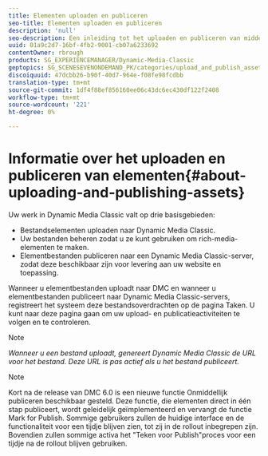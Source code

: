 ```yaml
---
title: Elementen uploaden en publiceren
seo-title: Elementen uploaden en publiceren
description: 'null'
seo-description: Een inleiding tot het uploaden en publiceren van middelen in Dynamic Media Classic.
uuid: 01a9c2d7-16bf-4fb2-9001-cb07a6233692
contentOwner: rbrough
products: SG_EXPERIENCEMANAGER/Dynamic-Media-Classic
geptopics: SG_SCENESEVENONDEMAND_PK/categories/upload_and_publish_assets
discoiquuid: 47dcbb26-b90f-40d7-964e-f08fe98fcdbb
translation-type: tm+mt
source-git-commit: 1df4f88ef856160ee06c43dc6ec430df122f2408
workflow-type: tm+mt
source-wordcount: '221'
ht-degree: 0%

---
```



# Informatie over het uploaden en publiceren van elementen{#about-uploading-and-publishing-assets}

Uw werk in Dynamic Media Classic valt op drie basisgebieden:

* Bestandselementen uploaden naar Dynamic Media Classic.
* Uw bestanden beheren zodat u ze kunt gebruiken om rich-media-elementen te maken.
* Elementbestanden publiceren naar een Dynamic Media Classic-server, zodat deze beschikbaar zijn voor levering aan uw website en toepassing.

Wanneer u elementbestanden uploadt naar DMC en wanneer u elementbestanden publiceert naar Dynamic Media Classic-servers, registreert het systeem deze bestandsoverdrachten op de pagina Taken. U kunt naar deze pagina gaan om uw upload- en publicatieactiviteiten te volgen en te controleren.

>[!NOTE]
>
>*Wanneer u een bestand uploadt, genereert Dynamic Media Classic de URL voor het bestand. Deze URL is pas actief als u het bestand publiceert.*

>[!NOTE]
>
>Kort na de release van DMC 6.0 is een nieuwe functie Onmiddellijk publiceren beschikbaar gesteld. Deze functie, die elementen direct in één stap publiceert, wordt geleidelijk geïmplementeerd en vervangt de functie Mark for Publish. Sommige gebruikers zullen de huidige interface en de functionaliteit voor een tijdje blijven zien, tot zij in de rollout inbegrepen zijn. Bovendien zullen sommige activa het &quot;Teken voor Publish&quot;proces voor een tijdje na de rollout blijven gebruiken.

